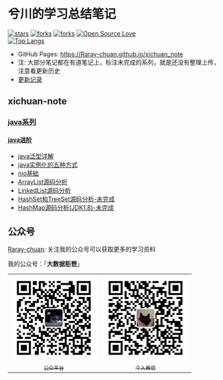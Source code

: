 # 兮川的学习总结笔记

[![stars](https://img.shields.io/github/stars/Raray-chuan/xichuan_note?color=42b883&logo=github&style=flat-square&logoColor=ffffff)](https://github.com/Raray-chuan/xichuan_note/stargazers)
[![forks](https://img.shields.io/github/forks/Raray-chuan/xichuan_note?color=42b883&logo=github&style=flat-square&logoColor=ffffff)](https://github.com/Raray-chuan/xichuan_note/network/members)
[![forks](https://img.shields.io/github/issues/Raray-chuan/xichuan_note?color=42b883&logo=github&style=flat-square&logoColor=ffffff)](https://github.com/Raray-chuan/xichuan_note/issues)
[![Open Source Love](https://badges.frapsoft.com/os/v2/open-source.svg?v=103)](https://github.com/Raray-chuan/xichuan_note/)
<br>
[![Top Langs](https://github-readme-stats.vercel.app/api/top-langs/?username=Raray-chuan&layout=compact)](https://github.com/Raray-chuan/xichuan_note)
<br>

- GitHub Pages: https://Raray-chuan.github.io/xichuan_note
- 注: 大部分笔记都在有道笔记上，标注未完成的系列，就是还没有整理上传，注意看更新历史  
- [更新记录](/docs/extra-page/push-history.md)


## xichuan-note



### [java系列](/docs/java/java-introduction.md)
#### [java进阶](/docs/java/java-extra-introduction.md)
- [java泛型详解](/docs/java/java泛型详解.md)
- [java实例化的五种方式](/docs/java/java实例化的五种方式.md)
- [nio基础](/docs/java/nio基础.md)
- [ArrayList源码分析](/docs/java/ArrayList源码分析.md)
- [LinkedList源码分析](/docs/java/LinkedList源码分析.md)
- [HashSet和TreeSet源码分析-未完成](/docs/java/HashSet和TreeSet源码分析.md)
- [HashMap源码分析(JDK1.8)-未完成](/docs/java/HashMap源码分析(JDK1.8).md)
 
<!-- 
#### [juc进阶-未完成](/docs/java/juc-introduction.md)
- [多线程基础-未完成](/docs/java/juc-01.md)
- [Callable、Future和FutureTask-未完成](/docs/java/juc-02.md)
- [线程池-未完成](/docs/java/juc-03.md)
- [Daemon Thread-未完成](/docs/java/juc-04.md)
- [volatile-未完成](/docs/java/juc-05.md)
- [Lock-未完成](/docs/java/juc-06.md)
- [阻塞队列-未完成](/docs/java/juc-07.md)
- [atomic变量-未完成](/docs/java/juc-08.md)
- [CurrentHashMap、ConcurrentSkipListMap、CopyOnWriteArrayList-未完成](/docs/java/juc-09.md)
- [ThreadLocal-未完成](/docs/java/jvm-10.md)
- [Synchronizes：Semaphore、CountDownLatch、CyclicBarrier、Exchanger、Phaser-未完成](/docs/java/juc-11.md)
 

#### [jvm进阶-未完成](/docs/java/jvm-introduction.md)
- [JVM了解-未完成](/docs/java/jvm-01.md)
- [认识一下class文件-未完成](/docs/java/jvm-02.md)
- [看清类加载过程-未完成](/docs/java/jvm-03.md)
- [认识运行时数据区-未完成](/docs/java/jvm-04.md)
- [Java虚拟机的指令-未完成](/docs/java/jvm-05.md)
- [垃圾回收-未完成](/docs/java/jvm-06.md)
- [GC日志-未完成](/docs/java/jvm-07.md)
- [JVM优化分析-未完成](/docs/java/jvm-08.md)
- [BTrace-Java线上异常排查-未完成](/docs/java/jvm-09.md)
- [Greys-Java线上异常排查-未完成](/docs/java/jvm-10.md)
- [Arthas-Java线上异常排查-未完成](/docs/java/jvm-11.md)
- [使用javassist修改class文件内方法-未完成](/docs/java/jvm-12.md)
- [Java线程Dump分析-未完成](/docs/java/jvm-13.md)
- [MAT使用详解-未完成](/docs/java/jvm-14.md)
- [JVM 参数调优-未完成](/docs/java/jvm-15.md)
 




### [spring系列-未完成](/docs/spring/spring-introduction.md)
#### [spring基础系列-未完成](/docs/spring/spring-base-introduction.md)
- [spring基础](/docs/spring/spring-base-01.md)

#### [spring cloud系列-未完成](/docs/spring/spring-cloud-introduction.md)
- [spring cloud基础](/docs/spring/spring-cloud-01.md)

#### [手写spring系列-未完成](/docs/spring/spring-handwriting-introduction.md)
- [手写spring基础](/docs/spring/spring-handwriting-01.md)




### [java框架系列-未完成](/docs/java-frame/java-frame-introduction.md)
#### [redis-未完成](/docs/java-frame/redis-introduction.md)
- [redis基础](/docs/java-frame/redis-01.md)

#### [nginx-未完成](/docs/java-frame/nginx-introduction.md)
- [nginx基础](/docs/java-frame/nginx-01.md)

#### [zookeeper-未完成](/docs/java-frame/zookeeper-introduction.md)
- [zookeeper基础](/docs/java-frame/zookeeper-01.md)

#### [activeMQ-未完成](/docs/java-frame/activeMQ-introduction.md)
- [activeMQ基础](/docs/java-frame/activeMQ-01.md)

#### [elasticSearch-未完成](/docs/java-frame/elasticSearch-introduction.md)
- [elasticSearch基础](/docs/java-frame/elasticSearch-01.md)

#### [kettle-未完成](/docs/java-frame/kettle-introduction.md)
- [kettle基础](/docs/java-frame/kettle-01.md)

#### [zabbix-未完成](/docs/java-frame/zabbix-introduction.md)
- [zabbix基础](/docs/java-frame/zabbix-01.md)

#### [jmeter-未完成](/docs/java-frame/jmeter-introduction.md)
- [jmeter基础](/docs/java-frame/jmeter-01.md)

#### [grafana-未完成](/docs/java-frame/grafana-introduction.md)
- [grafana基础](/docs/java-frame/grafana-01.md)




### [大数据系列-未完成](/docs/big-data/big-data-introduction.md)
#### [scala-未完成](/docs/big-data/scala-introduction.md)
- [scala基础](/docs/big-data/scala-01.md)

#### [hadoop-未完成](/docs/big-data/hadoop-introduction.md)
- [hadoop基础](/docs/big-data/hadoop-01.md)

#### [hive-未完成](/docs/big-data/hive-introduction.md)
- [hive基础](/docs/big-data/hive-01.md)

#### [hbase-未完成](/docs/big-data/hbase-introduction.md)
- [hbase基础](/docs/big-data/hbase-01.md)

#### [spark-未完成](/docs/big-data/spark-introduction.md)
- [spark基础](/docs/big-data/spark-01.md)

#### [kafka-未完成](/docs/big-data/kafka-introduction.md)
- [kafka基础](/docs/big-data/kafka-01.md)

#### [flink-未完成](/docs/big-data/flink-introduction.md)
- [flink基础](/docs/big-data/flink-01.md)

#### [flume-未完成](/docs/big-data/flume-introduction.md)
- [flume基础](/docs/big-data/flume-01.md)

#### [sqoop-未完成](/docs/big-data/sqoop-introduction.md)
- [sqoop基础](/docs/big-data/sqoop-01.md)

#### [maxwell-未完成](/docs/big-data/maxwell-introduction.md)
- [maxwell基础](/docs/big-data/maxwell-01.md)

#### [azkaban-未完成](/docs/big-data/azkaban-introduction.md)
- [azkaban基础](/docs/big-data/azkaban-01.md)

#### [hue-未完成](/docs/big-data/hue-introduction.md)
- [hue基础](/docs/big-data/hue-01.md)

#### [oozie-未完成](/docs/big-data/oozie-introduction.md)
- [oozie基础](/docs/big-data/oozie-01.md)

#### [airflow-未完成](/docs/big-data/airflow-introduction.md)
- [airflow基础](/docs/big-data/airflow-01.md)

#### [impala-未完成](/docs/big-data/impala-introduction.md)
- [impala基础](/docs/big-data/impala-01.md)

#### [atlas-未完成](/docs/big-data/atlas-introduction.md)
- [atlas基础](/docs/big-data/atlas-01.md)

#### [clickhouse-未完成](/docs/big-data/clickhouse-introduction.md)
- [clickhouse基础](/docs/big-data/clickhouse-01.md)

#### [presto-未完成](/docs/big-data/presto-introduction.md)
- [presto基础](/docs/big-data/presto-01.md)

#### [druid-未完成](/docs/big-data/druid-introduction.md)
- [druid基础](/docs/big-data/druid-01.md)

#### [kylin-未完成](/docs/big-data/kylin-introduction.md)
- [kylin基础](/docs/big-data/kylin-01.md)

#### [elk-未完成](/docs/big-data/elk-introduction.md)
- [elk基础](/docs/big-data/elk-01.md)

#### [kudu-未完成](/docs/big-data/kudu-introduction.md)
- [kudu基础](/docs/big-data/kudu-01.md)



### [杂项](/docs/others/others-introduction.md)



-->


## 公众号

[Raray-chuan](https://github.com/Raray-chuan): 关注我的公众号可以获取更多的学习资料

我的公众号：「**大数据秬鬯**」

<table>
    <tr>
      <td align="center" style="width: 200px;">
        <a href="https://github.com/Raray-chuan">
          <img src="./images/qrcode-for-xichuan.jpg" style="width: 400px;"><br>
          <sub>公众平台</sub>
        </a><br>
      </td>
      <td align="center" style="width: 200px;">
        <a href="https://github.com/Raray-chuan">
          <img src="./images/qrcode-for-it_fushang.jpg" style="width: 400px;"><br>
          <sub>个人微信</sub>
        </a><br>
      </td>
    </tr>
</table>

